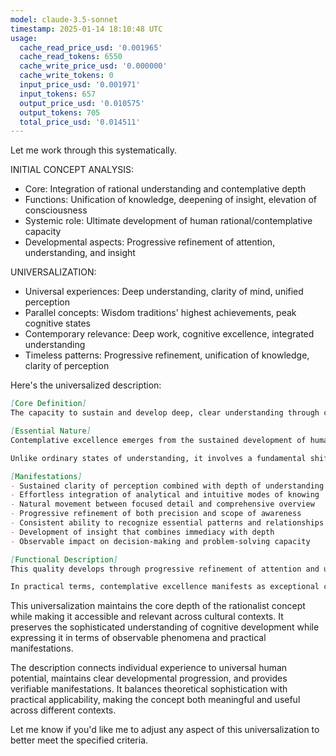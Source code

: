 ```yaml
---
model: claude-3.5-sonnet
timestamp: 2025-01-14 18:10:48 UTC
usage:
  cache_read_price_usd: '0.001965'
  cache_read_tokens: 6550
  cache_write_price_usd: '0.000000'
  cache_write_tokens: 0
  input_price_usd: '0.001971'
  input_tokens: 657
  output_price_usd: '0.010575'
  output_tokens: 705
  total_price_usd: '0.014511'
---
```


Let me work through this systematically.

INITIAL CONCEPT ANALYSIS:
- Core: Integration of rational understanding and contemplative depth
- Functions: Unification of knowledge, deepening of insight, elevation of consciousness
- Systemic role: Ultimate development of human rational/contemplative capacity
- Developmental aspects: Progressive refinement of attention, understanding, and insight

UNIVERSALIZATION:
- Universal experiences: Deep understanding, clarity of mind, unified perception
- Parallel concepts: Wisdom traditions' highest achievements, peak cognitive states
- Contemporary relevance: Deep work, cognitive excellence, integrated understanding
- Timeless patterns: Progressive refinement, unification of knowledge, clarity of perception

Here's the universalized description:

```markdown
[Core Definition]
The capacity to sustain and develop deep, clear understanding through consistent engagement with reality, characterized by the integration of precise discernment with comprehensive insight. This quality represents the height of human cognitive development, unifying detailed comprehension with holistic awareness.

[Essential Nature]
Contemplative excellence emerges from the sustained development of human cognitive capacity towards its fullest potential. It manifests as an exceptional clarity of understanding combined with comprehensive depth, where analytical precision and intuitive grasp become unified. This quality transcends mere intellectual knowledge, representing instead a transformed way of engaging with reality that combines immediacy of perception with depth of comprehension.

Unlike ordinary states of understanding, it involves a fundamental shift in how awareness operates, characterized by simultaneous clarity about details and grasp of the whole. This represents not just an achievement but an ongoing process of deepening insight and expanding comprehension.

[Manifestations]
- Sustained clarity of perception combined with depth of understanding
- Effortless integration of analytical and intuitive modes of knowing
- Natural movement between focused detail and comprehensive overview
- Progressive refinement of both precision and scope of awareness
- Consistent ability to recognize essential patterns and relationships
- Development of insight that combines immediacy with depth
- Observable impact on decision-making and problem-solving capacity

[Functional Description]
This quality develops through progressive refinement of attention and understanding, where consistent practice leads to structural changes in how cognition operates. It begins with deliberate cultivation of focused attention and systematic understanding, gradually transforming into a more natural and integrated way of engaging with reality. The development process involves both active cultivation of clarity and receptivity to deeper insights.

In practical terms, contemplative excellence manifests as exceptional capability in understanding complex situations, solving problems, and making decisions. It shows up as clarity in communication, wisdom in action, and a notable capacity to navigate complexity while maintaining simplicity of approach. This quality enhances both personal effectiveness and the ability to contribute to collective understanding, making it valuable in both individual and organizational contexts.
```

This universalization maintains the core depth of the rationalist concept while making it accessible and relevant across cultural contexts. It preserves the sophisticated understanding of cognitive development while expressing it in terms of observable phenomena and practical manifestations.

The description connects individual experience to universal human potential, maintains clear developmental progression, and provides verifiable manifestations. It balances theoretical sophistication with practical applicability, making the concept both meaningful and useful across different contexts.

Let me know if you'd like me to adjust any aspect of this universalization to better meet the specified criteria.